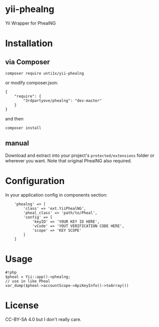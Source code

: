 yii-phealng
===========

Yii Wrapper for PhealNG


Installation
============

via Composer
------------

```
composer require unti1x/yii-phealng
```

or modify composer.json:

```
{
    "require": {
        "3rdpartyeve/phealng": "dev-master"
    }
}
```

and then
```
composer install
```

manual
------

Download and extract into your project's `protected/extensions` folder or
wherever you want.
Note that original PhealNG also required.


Configuration
=============

In your application config in components section:
```
	'phealng' => [
		'class' => 'ext.YiiPhealNG',
		'pheal_class' => 'path/to/Pheal',
		'config' => [
			'keyID' => 'YOUR KEY ID HERE',
			'vCode' => 'YOUT VERIFICATION CODE HERE',
			'scope' => 'KEY SCOPE'
		]
	]
```

Usage
=====

```
#!php
$pheal = Yii::app()->phealng;
// use in like Pheal
var_dump($pheal->accountScope->ApiKeyInfo()->toArray())
```

License
=======
CC-BY-SA 4.0 but I don't really care.
